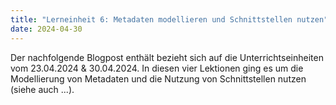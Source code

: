 ```yaml
---
title: "Lerneinheit 6: Metadaten modellieren und Schnittstellen nutzen"
date: 2024-04-30
---
```


Der nachfolgende Blogpost enthält bezieht sich auf die Unterrichtseinheiten vom 23.04.2024 & 30.04.2024. In diesen vier Lektionen ging es um die Modellierung von Metadaten und die Nutzung von Schnittstellen nutzen (siehe auch ...).
